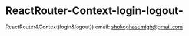 # ReactRouter-Context-login-logout-
ReactRouter&amp;Context(login&amp;logout))
email: shokoghasemigh@gmail.com
